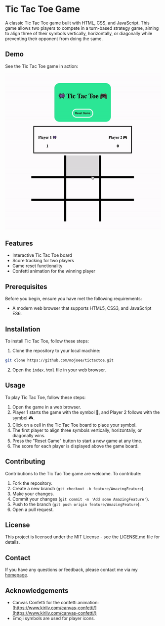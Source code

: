 # Tic Tac Toe Game

A classic Tic Tac Toe game built with HTML, CSS, and JavaScript. This game allows two players to compete in a turn-based strategy game, aiming to align three of their symbols vertically, horizontally, or diagonally while preventing their opponent from doing the same.

## Demo

See the Tic Tac Toe game in action:

![Tic Tac Toe Demo](demo.gif)

## Features

- Interactive Tic Tac Toe board
- Score tracking for two players
- Game reset functionality
- Confetti animation for the winning player

## Prerequisites

Before you begin, ensure you have met the following requirements:

- A modern web browser that supports HTML5, CSS3, and JavaScript ES6.

## Installation

To install Tic Tac Toe, follow these steps:

1. Clone the repository to your local machine:

```bash
git clone https://github.com/mojoee/tictactoe.git
```

2. Open the `index.html` file in your web browser.

## Usage

To play Tic Tac Toe, follow these steps:

1. Open the game in a web browser.
2. Player 1 starts the game with the symbol 👾, and Player 2 follows with the symbol 🎮.
3. Click on a cell in the Tic Tac Toe board to place your symbol.
4. The first player to align three symbols vertically, horizontally, or diagonally wins.
5. Press the "Reset Game" button to start a new game at any time.
6. The score for each player is displayed above the game board.

## Contributing

Contributions to the Tic Tac Toe game are welcome. To contribute:

1. Fork the repository.
2. Create a new branch (`git checkout -b feature/AmazingFeature`).
3. Make your changes.
4. Commit your changes (`git commit -m 'Add some AmazingFeature'`).
5. Push to the branch (`git push origin feature/AmazingFeature`).
6. Open a pull request.

## License

This project is licensed under the MIT License - see the LICENSE.md file for details.

## Contact

If you have any questions or feedback, please contact me via my [homepage](moritzsontheimer.cool).

## Acknowledgements

- Canvas Confetti for the confetti animation: [https://www.kirilv.com/canvas-confetti/](https://www.kirilv.com/canvas-confetti/)
- Emoji symbols are used for player icons.
